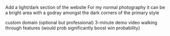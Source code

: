 Add a light/dark section of the website
For my normal photography it can be a bright area with a godray amongst the dark corners of the primary style


custom domain (optional but professional)
 3-minute demo video walking through features (would prob significantly boost win probability)